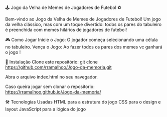 ﻿🕹️ Jogo da Velha de Memes de Jogadores de Futebol ⚽

Bem-vindo ao Jogo da Velha de Memes de Jogadores de Futebol!
Um jogo da velha clássico, mas com um toque divertido: todos os pares do tabuleiro é preenchida com memes hilários de jogadores de futebol!


🎮 Como Jogar
Inicie o Jogo: O jogador começa selecionando uma célula no tabuleiro.
Vença o Jogo: Ao fazer todos os pares dos memes vc ganhará o jogo !

🚀 Instalação
Clone este repositório:
git clone https://github.com/rramalhoo/Jogo-da-memoria.git

Abra o arquivo index.html no seu navegador.

Caso queira jogar sem clonar o repositorio:
https://rramalhoo.github.io/Jogo-da-memoria/

🛠️ Tecnologias Usadas
HTML para a estrutura do jogo
CSS para o design e layout
JavaScript para a lógica do jogo
